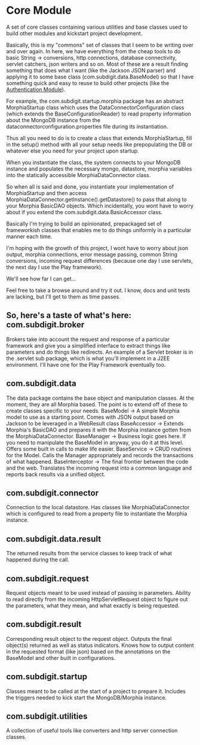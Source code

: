 Core Module
==============

A set of core classes containing various utilities and base classes used to build other modules and kickstart project development.

Basically, this is my "commons" set of classes that I seem to be writing over and over again.  In here, we have everything from the cheap tools
to do basic String -> conversions, http connections, database connectivity, servlet catchers, json writers and so on.  Most of these are a result
finding something that does what I want (like the Jackson JSON parser) and applying it to some base class (com.subdigit.data.BaseModel) so that I
have something quick and easy to reuse to build other projects (like the [Authentication Module](https://github.com/subdigit/authentication)).

For example, the com.subdigit.startup.morphia package has an abstract MorphiaStartup class which uses the DataConnectorConfiguration class (which extends
the BaseConfigurationReader) to read property information about the MongoDB instance from the dataconnectorconfiguration.properties file during its instantiation.

Thus all you need to do is to create a class that extends MorphiaStartup, fill in the setup() method with all your setup needs like prepopulating the DB or whatever
else you need for your project upon startup. 

When you instantiate the class, the system connects to your MongoDB instance and populates the necessary mongo, datastore, morphia variables into the statically accessible 
MorphiaDataConnector class.

So when all is said and done, you instantiate your implementation of MorphiaStartup and then access MorphiaDataConnector.getInstance().getDatastore()
to pass that along to your Morphia BasicDAO objects.  Which incidentally, you wont have to worry about if you extend the com.subdigit.data.BasicAccessor class.

Basically I'm trying to build an opinionated, prepackaged set of frameworkish classes that enables me to do things uniformly in a particular manner each time.

I'm hoping with the growth of this project, I wont have to worry about json output, morphia connections, error message passing, common String conversions, incoming
request differences (because one day I use servlets, the next day I use the Play framework).

We'll see how far I can get...

Feel free to take a browse around and try it out.  I know, docs and unit tests are lacking, but I'll get to them as time passes.


So, here's a taste of what's here:
com.subdigit.broker
-------------------
Brokers take into account the request and response of a particular framework and give you a simplified interface to extract things like parameters and do things like redirects.
An example of a Servlet broker is in the .servlet sub package, which is what you'll implement in a J2EE environment.  I'll have one for the Play Framework eventually too.

com.subdigit.data
-------------------
The data package contains the base object and manipulation classes.  At the moment, they are all Morphia based.  The point is to extend off of these to create
classes specific to your needs.
BaseModel -> A simple Morphia model to use as a starting point.  Comes with JSON output based on Jackson to be leveraged in a WebResult class
BaseAccessor -> Extends Morphia's BasicDAO and prepares it with the Morphia instance gotten from the MorphiaDataConnector.
BaseManager -> Business logic goes here.  If you need to manipulate the BaseModel in anyway, you do it at this level.  Offers some built in calls to make life easier.
BaseService -> CRUD routines for the Model.  Calls the Manager appropriately and records the transactions of what happened.
BaseInterceptor -> The final frontier between the code and the web.  Translates the incoming request into a common language and reports back results via a unified object.

com.subdigit.connector
-------------------
Connection to the local datastore.  Has classes like MorphiaDataConnector which is configured to read from a property file to instantiate the Morphia instance.

com.subdigit.data.result
-------------------
The returned results from the service classes to keep track of what happened during the call.

com.subdigit.request
-------------------
Request objects meant to be used instead of passing in parameters.  Ability to read directly from the incoming HttpServletRequest object to figure out the parameters,
what they mean, and what exactly is being requested.

com.subdigit.result
-------------------
Corresponding result object to the request object.  Outputs the final object(s) returned as well as status indicators.  Knows how to output content in the requested format (like json)
based on the annotations on the BaseModel and other built in configurations.

com.subdigit.startup
-------------------
Classes meant to be called at the start of a project to prepare it.  Includes the triggers needed to kick start the MongoDB/Morphia instance.

com.subdigit.utilities
-------------------
A collection of useful tools like converters and http server connection classes.
